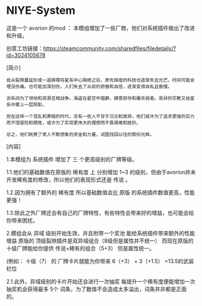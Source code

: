 # NIYE-System


  这是一个 avorion 的mod ： 本模组增加了一些厂商，他们对系统插件做出了改进和升级。

创意工坊链接：https://steamcommunity.com/sharedfiles/filedetails/?id=3024105678

[简介]

    自从裂隙蔓延形成一道屏障将星系中心隔绝之后，原先辉煌的科技也逐渐失去光芒。时间可能会埋没伤痛，也可能加深创伤，人们失去了从前的骄傲和自信，逐渐变得自私且傲慢。

    派系间为了领地和资源互相战争。海盗在星空中猖獗，肆意掠夺和屠杀弱者。诡异的宗教又给星系中蒙上一层阴影。

    但在这样一个混乱和黑暗的时代，总有一些人不甘于沉沦和放弃。他们或许为了追求更强的实力而不惜冒险和牺牲，或许为了实现更伟大的理想而不畏艰难和挫折。

    总之，他们耗费了常人不敢想象的资金和力量，试图找回以往的那份光辉。

[内容]

1.本模组为 系统插件 增加了 三 个更高级别的厂牌等级。

1.1.他们的基础数值在原版的 稀有度 上 分别增加 1~3 的级别，但由于avorion并未开发稀有度的修改，所以他们的表现形式还是 传说 。

1.2.因为拥有了额外的 稀有度 所以基础数值会比 原版 的系统插件数值更高，性能更强！

1.3.除此之外厂牌还会有自己的厂牌特性，有些特性会带来好的增益，也可能会给你带来困扰。


2.模组会从 异域 级别开始生效，并且附带一个奖池 能给系统插件带来额外的性能增益 原版的 顶级裂隙插件是双异域组合（8级但是属性并不统一） 而现在原版的 十级厂牌能给你提供 传说+稀有的组合（5+3） 但是属性统一。

(例如： 十级（7） 的 厂牌卡片就能为你带来 6（+3） + 3（+1.5） =13.5的武装栏位

2.1.此外，异域级别的卡片开始还会进行一次抽奖 每提升一个稀有度便能增加一次抽奖机会获得最多 5个 词条，为了数值不会造成太多溢出，词条并非都是正面的。

